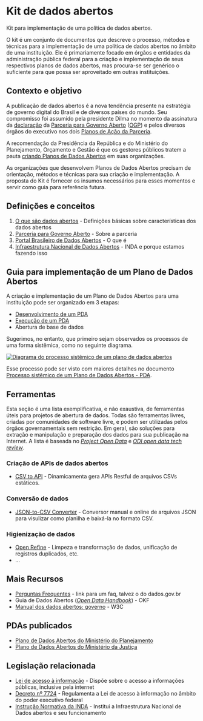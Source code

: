 Kit de dados abertos
====

Kit para implementação de uma política de dados abertos.

O kit é um conjunto de documentos que descreve o processo, métodos e técnicas
para a implementação de uma política de dados abertos no âmbito de uma
instituição. Ele é primariamente focado em órgãos e entidades da administração
pública federal para a criação e implementação de seus respectivos planos de
dados abertos, mas procura-se ser genérico o suficiente para que possa ser
aproveitado em outras instituições.

## Contexto e objetivo

A publicação de dados abertos é a nova tendência presente na estratégia de governo digital do Brasil e de diversos países do mundo. Seu compromisso foi assumido pela presidente Dilma no momento da assinatura da [declaração](http://www.cgu.gov.br/governoaberto/a-ogp/o_que_e_Governo_Aberto.html) da [Parceria para Governo Aberto](http://www.cgu.gov.br/governoaberto/a-ogp/iniciativa.asp) ([OGP](http://www.opengovpartnership.org/)) e pelos diversos órgãos do executivo nos dois [Planos de Ação da Parceria](http://www.cgu.gov.br/governoaberto/no_Brasil/plano-brasileiro/index.html).

A recomendação da Presidência da República e do Ministério do Planejamento, Orçamento e Gestão é que os gestores públicos tratem a pauta [criando Planos de Dados Abertos](http://www.planejamento.gov.br/editoria.asp?p=editoria&index=115&ler=c820) em suas organizações.

As organizações que desenvolvem Planos de Dados Abertos precisam de orientação, métodos e técnicas para sua criação e implementação. A proposta do Kit é fornecer os insumos necessários para esses momentos e servir como guia para referência futura.


## Definições e conceitos

1. [O que são dados abertos](http://dados.gov.br/dados-abertos/) - Definições básicas sobre características dos dados abertos
2. [Parceria para Governo Aberto](http://www.cgu.gov.br/governoaberto/a-ogp/iniciativa.asp) - Sobre a parceria
3. [Portal Brasileiro de Dados Abertos](http://dados.gov.br/sobre/) - O que é
4. [Infraestrutura Nacional de Dados Abertos](http://dados.gov.br/instrucao-normativa-da-inda/) - INDA e porque estamos fazendo isso

## Guia para implementação de um Plano de Dados Abertos

A criação e implementação de um Plano de Dados Abertos para uma instituição pode ser organizado em 3 etapas:

* [Desenvolvimento de um PDA](Elabora%C3%A7%C3%A3o-do-PDA.md)
* [Execução de um PDA](Execu%C3%A7%C3%A3o-do-PDA.md)
* Abertura de base de dados

Sugerimos, no entanto, que primeiro sejam observados os processos de uma forma sistêmica, como no seguinte diagrama.

[<img alt="Diagrama do processo sistêmico de um plano de dados abertos" src="https://raw.githubusercontent.com/dadosgovbr/kit/master/public/img/Processo%20Sist%C3%AAmico%20de%20um%20PDA.png">](Processo-sist%C3%AAmico.md)

Esse processo pode ser visto com maiores detalhes no documento [Processo sistêmico de um Plano de Dados Abertos - PDA](Processo-sist%C3%AAmico.md).

## Ferramentas

Esta seção é uma lista exemplificativa, e não exaustiva, de ferramentas úteis para projetos de abertura de dados. Todas são ferramentas livres, criadas por comunidades de software livre, e podem ser utilizadas pelos órgãos governamentais sem restrição. Em geral, são soluções para extração e manipulação e preparação dos dados para sua publicação na Internet. A lista é baseada no [_Project Open Data_](http://project-open-data.github.io/#tools) e [_ODI open data tech review_](https://github.com/dadosgovbr/open-data-tech-review/wiki).

### Criação de APIs de dados abertos

* [CSV to API](https://github.com/project-open-data/csv-to-api) - Dinamicamenta gera APIs Restful de arquivos CSVs estáticos. 

### Conversão de dados

* [JSON-to-CSV Converter](http://konklone.io/json/) - Conversor manual e online de arquivos JSON para visulizar como planilha e baixá-la no formato CSV.

### Higienização de dados

* [Open Refine](http://openrefine.org/) - Limpeza e transformação de dados, unificação de registros duplicados, etc.
* ...

## Mais Recursos

* [Perguntas Frequentes]() - link para um faq, talvez o do dados.gov.br
* Guia de Dados Abertos ([_Open Data Handbook_](http://opendatahandbook.org/pt_BR/)) - OKF
* [Manual dos dados abertos: governo](http://www.w3c.br/pub/Materiais/PublicacoesW3C/Manual_Dados_Abertos_WEB.pdf) - W3C

## PDAs publicados

* [Plano de Dados Abertos do Ministério do Planejamento](http://www.planejamento.gov.br/aberto/pda/)
* [Plano de Dados Abertos do Ministério da Justiça](http://participa.br/dadosabertos/galeria-encontro-nacional-de-dados-abertos/pdae-mj.pdf)

## Legislação relacionada

* [Lei de acesso à informação](http://www.lexml.gov.br/urn/urn:lex:br:federal:lei:2011-11-18;12527) - Dispõe sobre o acesso a informações públicas, inclusive pela internet
* [Decreto nº 7724](http://www.lexml.gov.br/urn/urn:lex:br:federal:decreto:2012-05-16;7724) - Regulamenta a Lei de acesso à informação no âmbito do poder executivo federal
* [Instrução Normativa da INDA](http://dados.gov.br/instrucao-normativa-da-inda/) - Institui a Infraestrutura Nacional de Dados abertos e seu funcionamento
